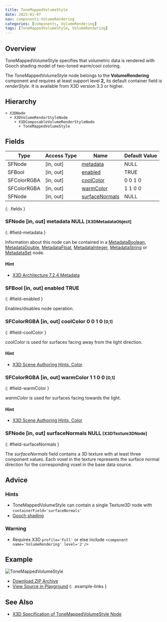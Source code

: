 ```yaml
---
title: ToneMappedVolumeStyle
date: 2023-01-07
nav: components-VolumeRendering
categories: [components, VolumeRendering]
tags: [ToneMappedVolumeStyle, VolumeRendering]
---
```

<style>
.post h3 {
  word-spacing: 0.2em;
}
</style>

## Overview

ToneMappedVolumeStyle specifies that volumetric data is rendered with Gooch shading model of two-toned warm/cool coloring.

The ToneMappedVolumeStyle node belongs to the **VolumeRendering** component and requires at least support level **2,** its default container field is *renderStyle.* It is available from X3D version 3.3 or higher.

## Hierarchy

```
+ X3DNode
  + X3DVolumeRenderStyleNode
    + X3DComposableVolumeRenderStyleNode
      + ToneMappedVolumeStyle
```

## Fields

| Type | Access Type | Name | Default Value |
| ---- | ----------- | ---- | ------------- |
| SFNode | [in, out] | [metadata](#field-metadata) | NULL  |
| SFBool | [in, out] | [enabled](#field-enabled) | TRUE |
| SFColorRGBA | [in, out] | [coolColor](#field-coolColor) | 0 0 1 0  |
| SFColorRGBA | [in, out] | [warmColor](#field-warmColor) | 1 1 0 0  |
| SFNode | [in, out] | [surfaceNormals](#field-surfaceNormals) | NULL  |
{: .fields }

### SFNode [in, out] **metadata** NULL <small>[X3DMetadataObject]</small>
{: #field-metadata }

Information about this node can be contained in a [MetadataBoolean](/x_ite/components/core/metadataboolean/), [MetadataDouble](/x_ite/components/core/metadatadouble/), [MetadataFloat](/x_ite/components/core/metadatafloat/), [MetadataInteger](/x_ite/components/core/metadatainteger/), [MetadataString](/x_ite/components/core/metadatastring/) or [MetadataSet](/x_ite/components/core/metadataset/) node.

#### Hint

- [X3D Architecture 7.2.4 Metadata](https://www.web3d.org/specifications/X3Dv4/ISO-IEC19775-1v4-IS/Part01/components/core.html#Metadata)

### SFBool [in, out] **enabled** TRUE
{: #field-enabled }

Enables/disables node operation.

### SFColorRGBA [in, out] **coolColor** 0 0 1 0 <small>[0,1]</small>
{: #field-coolColor }

*coolColor* is used for surfaces facing away from the light direction.

#### Hint

- [X3D Scene Authoring Hints, Color](https://www.web3d.org/x3d/content/examples/X3dSceneAuthoringHints.html#Color)

### SFColorRGBA [in, out] **warmColor** 1 1 0 0 <small>[0,1]</small>
{: #field-warmColor }

*warmColor* is used for surfaces facing towards the light.

#### Hint

- [X3D Scene Authoring Hints, Color](https://www.web3d.org/x3d/content/examples/X3dSceneAuthoringHints.html#Color)

### SFNode [in, out] **surfaceNormals** NULL <small>[X3DTexture3DNode]</small>
{: #field-surfaceNormals }

The *surfaceNormals* field contains a 3D texture with at least three component values. Each voxel in the texture represents the surface normal direction for the corresponding voxel in the base data source.

## Advice

### Hints

- ToneMappedVolumeStyle can contain a single Texture3D node with `containerField='surfaceNormals'`
- [Gooch shading](https://en.wikipedia.org/wiki/Gooch_shading)

### Warning

- Requires X3D `profile='Full'` or else include `<component name='VolumeRendering' level='2'/>`

## Example

<x3d-canvas class="xr-button-br" src="https://create3000.github.io/media/examples/VolumeRendering/ToneMappedVolumeStyle/ToneMappedVolumeStyle.x3d" contentScale="auto" update="auto">
  <img src="https://create3000.github.io/media/examples/VolumeRendering/ToneMappedVolumeStyle/screenshot.avif" alt="ToneMappedVolumeStyle"/>
</x3d-canvas>

- [Download ZIP Archive](https://create3000.github.io/media/examples/VolumeRendering/ToneMappedVolumeStyle/ToneMappedVolumeStyle.zip)
- [View Source in Playground](/x_ite/playground/?url=https://create3000.github.io/media/examples/VolumeRendering/ToneMappedVolumeStyle/ToneMappedVolumeStyle.x3d)
{: .example-links }

## See Also

- [X3D Specification of ToneMappedVolumeStyle Node](https://www.web3d.org/documents/specifications/19775-1/V4.0/Part01/components/volume.html#ToneMappedVolumeStyle)
